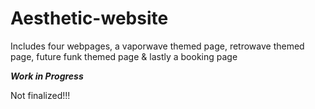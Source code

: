 # Aesthetic-website
 Includes four webpages, a vaporwave themed page, retrowave themed page, future funk themed page & lastly a booking page
 
***Work in Progress***

Not finalized!!!
